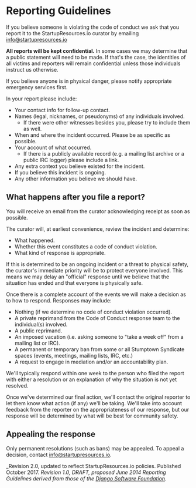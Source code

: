 # Reporting Guidelines

If you believe someone is violating the code of conduct we ask that you report it to the StartupResources.io curator by emailing info@startupresources.io

**All reports will be kept confidential.** In some cases we may determine that a public statement will need to be made. If that's the case, the identities of all victims and reporters will remain confidential unless those individuals instruct us otherwise.

If you believe anyone is in physical danger, please notify appropriate emergency services first.

In your report please include:

* Your contact info for follow-up contact.
* Names (legal, nicknames, or pseudonyms) of any individuals involved.
  * If there were other witnesses besides you, please try to include them as well.
* When and where the incident occurred. Please be as specific as possible.
* Your account of what occurred. 
  * If there is a publicly available record (e.g. a mailing list archive or a public IRC logger) please include a link.
* Any extra context you believe existed for the incident.
* If you believe this incident is ongoing.
* Any other information you believe we should have.

## What happens after you file a report?

You will receive an email from the curator acknowledging receipt as soon as possible.

The curator will, at earliest convenience, review the incident and determine:

* What happened.
* Whether this event constitutes a code of conduct violation.
* What kind of response is appropriate.

If this is determined to be an ongoing incident or a threat to physical safety, the curator's immediate priority will be to protect everyone involved. This means we may delay an "official" response until we believe that the situation has ended and that everyone is physically safe.

Once there is a complete account of the events we will make a decision as to how to respond. Responses may include:

* Nothing (if we determine no code of conduct violation occurred).
* A private reprimand from the Code of Conduct response team to the individual(s) involved.
* A public reprimand.
* An imposed vacation (i.e. asking someone to "take a week off" from a mailing list or IRC).
* A permanent or temporary ban from some or all Stumptown Syndicate spaces (events, meetings, mailing lists, IRC, etc.)
* A request to engage in mediation and/or an accountability plan.

We'll typically respond within one week to the person who filed the report with either a resolution or an explanation of why the situation is not yet resolved.

Once we've determined our final action, we'll contact the original reporter to let them know what action (if any) we'll be taking. We'll take into account feedback from the reporter on the appropriateness of our response, but our response will be determined by what will be best for community safety.

## Appealing the response

Only permanent resolutions (such as bans) may be appealed. To appeal a decision, contact info@startupresources.io.

_Revision 2.0, updated to reflect StartupResources.io policies. Published October 2017.
_Revision 1.0, DRAFT, proposed June 2014_
_Reporting Guidelines derived from those of the [Django Software Foundation](https://www.djangoproject.com/conduct/reporting/)._
